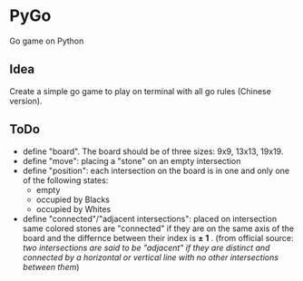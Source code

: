 # PyGo
Go game on Python

## Idea
Create a simple go game to play on terminal with all go rules (Chinese
version). 

## ToDo
- define "board". The board should be of three sizes: 9x9, 13x13, 19x19.
- define "move": placing a "stone" on an empty intersection
- define "position": each intersection on the board is in one and only one of
  the following states: 
    - empty
    - occupied by Blacks
    - occupied by Whites
- define "connected"/"adjacent intersections": placed on intersection same
  colored stones are "connected" if they are on the same axis of the board and the differnce
  between their index is __± 1__ . (from official source: _two intersections
  are said to be "adjacent" if they are distinct and connected by a horizontal
  or vertical line with no other intersections between them_)

